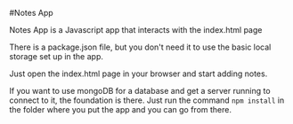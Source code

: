 #Notes App

Notes App is a Javascript app that interacts with the index.html page

There is a package.json file, but you don't need it to use the basic local storage set up in the app.

Just open the index.html page in your browser and start adding notes.

If you want to use mongoDB for a database and get a server running to connect to it, the foundation is there. Just run the command ```npm install``` in the folder where you put the app and you can go from there.


